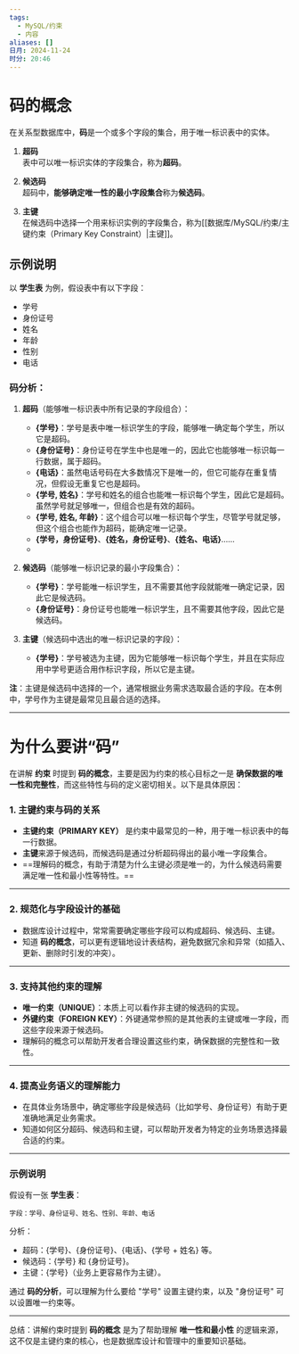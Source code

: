 ```yaml
---
tags:
  - MySQL/约束
  - 内容
aliases: []
日月: 2024-11-24
时分: 20:46
---
```

# 码的概念

在关系型数据库中，**码**是一个或多个字段的集合，用于唯一标识表中的实体。

1. **超码**  
    表中可以唯一标识实体的字段集合，称为**超码**。
    
2. **候选码**  
    超码中，**能够确定唯一性的最小字段集合**称为**候选码**。
    
3. **主键**  
    在候选码中选择一个用来标识实例的字段集合，称为[[数据库/MySQL/约束/主键约束（Primary Key Constraint）|主键]]。

## 示例说明

以 **学生表** 为例，假设表中有以下字段：

- 学号
- 身份证号
- 姓名
- 年龄
- 性别
- 电话

### 码分析：

1. **超码**（能够唯一标识表中所有记录的字段组合）：
    
    - **{学号}**：学号是表中唯一标识学生的字段，能够唯一确定每个学生，所以它是超码。
    - **{身份证号}**：身份证号在学生中也是唯一的，因此它也能够唯一标识每一行数据，属于超码。
    - **{电话}**：虽然电话号码在大多数情况下是唯一的，但它可能存在重复情况，但假设无重复它也是超码。
    - **{学号, 姓名}**：学号和姓名的组合也能唯一标识每个学生，因此它是超码。虽然学号就足够唯一，但组合也是有效的超码。
    - **{学号, 姓名, 年龄}**：这个组合可以唯一标识每个学生，尽管学号就足够，但这个组合也能作为超码，能确定唯一记录。
    - **{学号，身份证号}**、**{姓名，身份证号}**、**{姓名、电话}**……
    - 
2. **候选码**（能够唯一标识记录的最小字段集合）：
    
    - **{学号}**：学号能唯一标识学生，且不需要其他字段就能唯一确定记录，因此它是候选码。
    - **{身份证号}**：身份证号也能唯一标识学生，且不需要其他字段，因此它是候选码。
3. **主键**（候选码中选出的唯一标识记录的字段）：
    
    - **{学号}**：学号被选为主键，因为它能够唯一标识每个学生，并且在实际应用中学号更适合用作标识字段，所以它是主键。

**注**：主键是候选码中选择的一个，通常根据业务需求选取最合适的字段。在本例中，学号作为主键是最常见且最合适的选择。

---
# 为什么要讲“码”

在讲解 **约束** 时提到 **码的概念**，主要是因为约束的核心目标之一是 **确保数据的唯一性和完整性**，而这些特性与码的定义密切相关。以下是具体原因：

### 1. **主键约束与码的关系**

- **主键约束（PRIMARY KEY）** 是约束中最常见的一种，用于唯一标识表中的每一行数据。
- **主键**来源于候选码，而候选码是通过分析超码得出的最小唯一字段集合。
- ==理解码的概念，有助于清楚为什么主键必须是唯一的，为什么候选码需要满足唯一性和最小性等特性。==

---

### 2. **规范化与字段设计的基础**

- 数据库设计过程中，常常需要确定哪些字段可以构成超码、候选码、主键。
- 知道 **码的概念**，可以更有逻辑地设计表结构，避免数据冗余和异常（如插入、更新、删除时引发的冲突）。

---

### 3. **支持其他约束的理解**

- **唯一约束（UNIQUE）**：本质上可以看作非主键的候选码的实现。
- **外键约束（FOREIGN KEY）**：外键通常参照的是其他表的主键或唯一字段，而这些字段来源于候选码。
- 理解码的概念可以帮助开发者合理设置这些约束，确保数据的完整性和一致性。

---

### 4. **提高业务语义的理解能力**

- 在具体业务场景中，确定哪些字段是候选码（比如学号、身份证号）有助于更准确地满足业务需求。
- 知道如何区分超码、候选码和主键，可以帮助开发者为特定的业务场景选择最合适的约束。

---

### 示例说明

假设有一张 **学生表**：

```text
字段：学号、身份证号、姓名、性别、年龄、电话
```

分析：

- 超码：{学号}、{身份证号}、{电话}、{学号 + 姓名} 等。
- 候选码：{学号} 和 {身份证号}。
- 主键：{学号}（业务上更容易作为主键）。

通过 **码的分析**，可以理解为什么要给 "学号" 设置主键约束，以及 "身份证号" 可以设置唯一约束等。

---

总结：讲解约束时提到 **码的概念** 是为了帮助理解 **唯一性和最小性** 的逻辑来源，这不仅是主键约束的核心，也是数据库设计和管理中的重要知识基础。